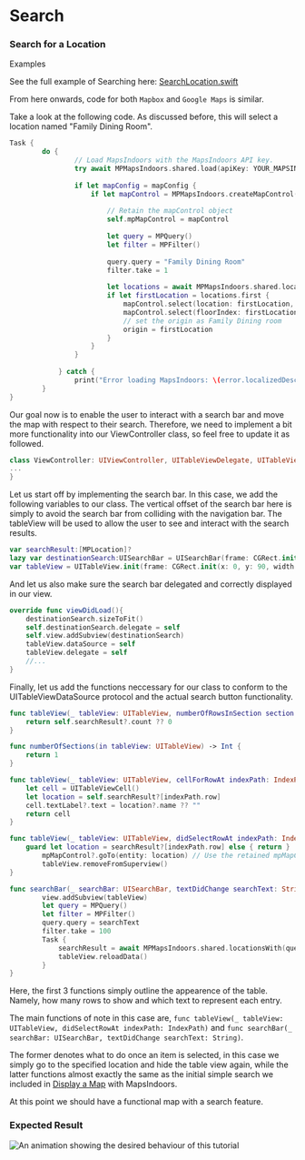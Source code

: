 # Search

### Search for a Location[​](https://docs.mapsindoors.com/getting-started/ios/v4/search#search-for-a-location) <a href="#search-for-a-location" id="search-for-a-location"></a>

Examples

See the full example of Searching here: [SearchLocation.swift](https://github.com/MapsPeople/MapsIndoorsSDK-iOS-Examples/blob/main/MapsIndoorsSDK-iOS-Examples/Getting%20Started/SearchLocation.swift)

From here onwards, code for both `Mapbox` and `Google Maps` is similar.

Take a look at the following code. As discussed before, this will select a location named "Family Dining Room".

```swift
Task {
        do {
                // Load MapsIndoors with the MapsIndoors API key.
                try await MPMapsIndoors.shared.load(apiKey: YOUR_MAPSINDOORS_API_KEY)
                
                if let mapConfig = mapConfig {
                    if let mapControl = MPMapsIndoors.createMapControl(mapConfig: mapConfig) {
                        
                        // Retain the mapControl object
                        self.mpMapControl = mapControl
                        
                        let query = MPQuery()
                        let filter = MPFilter()
                        
                        query.query = "Family Dining Room"
                        filter.take = 1
                        
                        let locations = await MPMapsIndoors.shared.locationsWith(query: query, filter: filter)
                        if let firstLocation = locations.first {
                            mapControl.select(location: firstLocation, behavior: .default)
                            mapControl.select(floorIndex: firstLocation.floorIndex.intValue)
                            // set the origin as Family Dining room
                            origin = firstLocation
                        }
                    }
                }
                
            } catch {
                print("Error loading MapsIndoors: \(error.localizedDescription)")
        }
}
```

Our goal now is to enable the user to interact with a search bar and move the map with respect to their search. Therefore, we need to implement a bit more functionality into our ViewController class, so feel free to update it as followed.

```swift
class ViewController: UIViewController, UITableViewDelegate, UITableViewDataSource, UISearchBarDelegate {
...
}
```

Let us start off by implementing the search bar. In this case, we add the following variables to our class. The vertical offset of the search bar here is simply to avoid the search bar from colliding with the navigation bar. The tableView will be used to allow the user to see and interact with the search results.

```swift
var searchResult:[MPLocation]?
lazy var destinationSearch:UISearchBar = UISearchBar(frame: CGRect.init(x: 0, y: 40, width: 0, height: 0))
var tableView = UITableView.init(frame: CGRect.init(x: 0, y: 90, width: UIScreen.main.bounds.width, height: UIScreen.main.bounds.height))
```

And let us also make sure the search bar delegated and correctly displayed in our view.

```swift
override func viewDidLoad(){
    destinationSearch.sizeToFit()
    self.destinationSearch.delegate = self
    self.view.addSubview(destinationSearch)
    tableView.dataSource = self
    tableView.delegate = self
    //...
}
```

Finally, let us add the functions neccessary for our class to conform to the UITableViewDataSource protocol and the actual search button functionality.

```swift
func tableView(_ tableView: UITableView, numberOfRowsInSection section: Int) -> Int {
    return self.searchResult?.count ?? 0
}

func numberOfSections(in tableView: UITableView) -> Int {
    return 1
}

func tableView(_ tableView: UITableView, cellForRowAt indexPath: IndexPath) -> UITableViewCell {
    let cell = UITableViewCell()
    let location = self.searchResult?[indexPath.row]
    cell.textLabel?.text = location?.name ?? ""
    return cell
}

func tableView(_ tableView: UITableView, didSelectRowAt indexPath: IndexPath) {
    guard let location = searchResult?[indexPath.row] else { return }
        mpMapControl?.goTo(entity: location) // Use the retained mpMapControl object
        tableView.removeFromSuperview()
}

func searchBar(_ searchBar: UISearchBar, textDidChange searchText: String) {
        view.addSubview(tableView)
        let query = MPQuery()
        let filter = MPFilter()
        query.query = searchText
        filter.take = 100
        Task {
            searchResult = await MPMapsIndoors.shared.locationsWith(query: query, filter: filter)
            tableView.reloadData()
        }
}
```

Here, the first 3 functions simply outline the appearence of the table. Namely, how many rows to show and which text to represent each entry.

The main functions of note in this case are, `func tableView(_ tableView: UITableView, didSelectRowAt indexPath: IndexPath)` and `func searchBar(_ searchBar: UISearchBar, textDidChange searchText: String)`.

The former denotes what to do once an item is selected, in this case we simply go to the specified location and hide the table view again, while the latter functions almost exactly the same as the initial simple search we included in [Display a Map](https://docs.mapsindoors.com/getting-started/ios/display-a-map/) with MapsIndoors.

At this point we should have a functional map with a search feature.

### Expected Result[​](https://docs.mapsindoors.com/getting-started/ios/v4/search#expected-result) <a href="#expected-result" id="expected-result"></a>

![An animation showing the desired behaviour of this tutorial](https://docs.mapsindoors.com/img/getting-started/ios\_search.gif)
